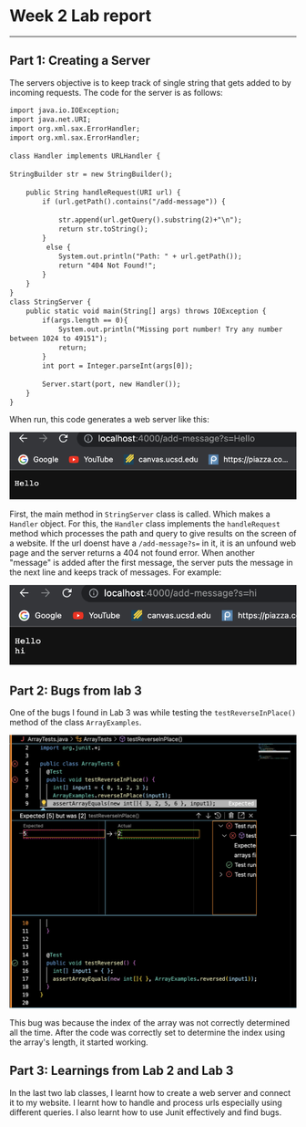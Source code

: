 # Week 2 Lab report
---
## Part 1: Creating a Server
The servers objective is to keep track of single string that gets added to by incoming requests.
The code for the server is as follows:
```
import java.io.IOException;
import java.net.URI;
import org.xml.sax.ErrorHandler;
import org.xml.sax.ErrorHandler;

class Handler implements URLHandler {

StringBuilder str = new StringBuilder();

    public String handleRequest(URI url) {
        if (url.getPath().contains("/add-message")) {
            
            str.append(url.getQuery().substring(2)+"\n");
            return str.toString();
        }
         else {
            System.out.println("Path: " + url.getPath());
            return "404 Not Found!";
        }
    }
}
class StringServer {
    public static void main(String[] args) throws IOException {
        if(args.length == 0){
            System.out.println("Missing port number! Try any number between 1024 to 49151");
            return;
        }
        int port = Integer.parseInt(args[0]);

        Server.start(port, new Handler());
    }
}
```
When run, this code generates a web server like this:

![image](1.png)

First, the main method in `StringServer` class is called. Which makes a `Handler` object. For this, the `Handler` class implements the `handleRequest` method which processes the path and query to give results on the screen of a website. If the url doenst have a `/add-message?s=` in it, it is an unfound web page and the server returns a 404 not found error.
When another "message" is added after the first message, the server puts the message in the next line and keeps track of messages.
For example:

![image](2.png)

## Part 2: Bugs from lab 3
One of the bugs I found in Lab 3 was while testing the `testReverseInPlace()` method of the class `ArrayExamples`.

![image](3.png)

This bug was because the index of the array was not correctly determined all the time. After the code was correctly set to determine the index using the array's length, it started working.

## Part 3: Learnings from Lab 2 and Lab 3
In the last two lab classes, I learnt how to create a web server and connect it to my website. I learnt how to handle and process urls especially using different queries. I also learnt how to use Junit effectively and find bugs.
